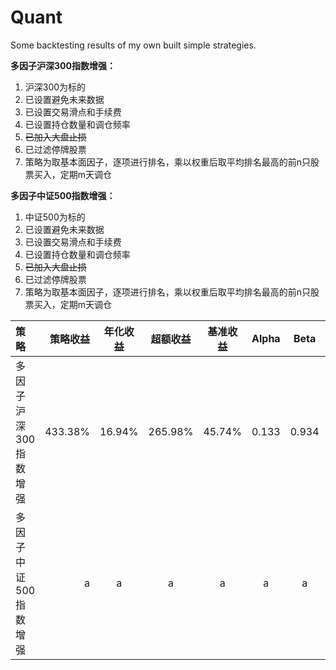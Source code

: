 # Quant
Some backtesting results of my own built simple strategies.

**多因子沪深300指数增强：**
1. 沪深300为标的
2. 已设置避免未来数据
3. 已设置交易滑点和手续费
4. 已设置持仓数量和调仓频率
5. ~~已加入大盘止损~~
6. 已过滤停牌股票
7. 策略为取基本面因子，逐项进行排名，乘以权重后取平均排名最高的前n只股票买入，定期m天调仓

**多因子中证500指数增强：**
1. 中证500为标的
2. 已设置避免未来数据
3. 已设置交易滑点和手续费
4. 已设置持仓数量和调仓频率
5. ~~已加入大盘止损~~
6. 已过滤停牌股票
7. 策略为取基本面因子，逐项进行排名，乘以权重后取平均排名最高的前n只股票买入，定期m天调仓

|策略|策略收益|年化收益|超额收益|基准收益|Alpha|Beta|Sharpe|胜率|最大回撤|信息比率|
|:-----|----:|:----:|:----:|:----:|:----:|:----:|:----:|:----:|:----:|:----:|
|多因子沪深300指数增强|433.38%|16.94%|265.98%|45.74%|0.133|0.934|0.530|0.604|34.22%|1.140|
|多因子中证500指数增强|a|a|a|a|a|a|a|a|a|a|

